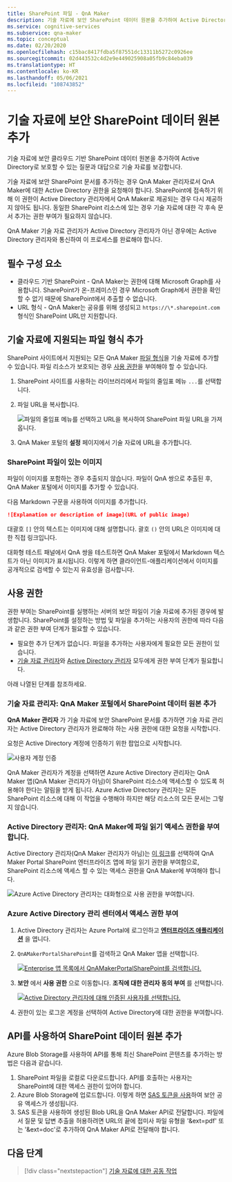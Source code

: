 ```yaml
---
title: SharePoint 파일 - QnA Maker
description: 기술 자료에 보안 SharePoint 데이터 원본을 추가하여 Active Directory로 보호할 수 있는 질문과 대답으로 기술 자료를 보강합니다.
ms.service: cognitive-services
ms.subservice: qna-maker
ms.topic: conceptual
ms.date: 02/20/2020
ms.openlocfilehash: c15bac8417fdba5f87551dc13311b5272c0926ee
ms.sourcegitcommit: 02d443532c4d2e9e449025908a05fb9c84eba039
ms.translationtype: HT
ms.contentlocale: ko-KR
ms.lasthandoff: 05/06/2021
ms.locfileid: "108743852"
---
```

# <a name="add-a-secured-sharepoint-data-source-to-your-knowledge-base"></a>기술 자료에 보안 SharePoint 데이터 원본 추가

기술 자료에 보안 클라우드 기반 SharePoint 데이터 원본을 추가하여 Active Directory로 보호할 수 있는 질문과 대답으로 기술 자료를 보강합니다.

기술 자료에 보안 SharePoint 문서를 추가하는 경우 QnA Maker 관리자로서 QnA Maker에 대한 Active Directory 권한을 요청해야 합니다. SharePoint에 접속하기 위해 이 권한이 Active Directory 관리자에서 QnA Maker로 제공되는 경우 다시 제공하지 않아도 됩니다. 동일한 SharePoint 리소스에 있는 경우 기술 자료에 대한 각 후속 문서 추가는 권한 부여가 필요하지 않습니다.

QnA Maker 기술 자료 관리자가 Active Directory 관리자가 아닌 경우에는 Active Directory 관리자와 통신하여 이 프로세스를 완료해야 합니다.

## <a name="prerequisites"></a>필수 구성 요소

* 클라우드 기반 SharePoint - QnA Maker는 권한에 대해 Microsoft Graph를 사용합니다. SharePoint가 온-프레미스인 경우 Microsoft Graph에서 권한을 확인할 수 없기 때문에 SharePoint에서 추출할 수 없습니다.
* URL 형식 - QnA Maker는 공유를 위해 생성되고 `https://\*.sharepoint.com` 형식인 SharePoint URL만 지원합니다.

## <a name="add-supported-file-types-to-knowledge-base"></a>기술 자료에 지원되는 파일 형식 추가

SharePoint 사이트에서 지원되는 모든 QnA Maker [파일 형식](../index.yml)을 기술 자료에 추가할 수 있습니다. 파일 리소스가 보호되는 경우 [사용 권한](#permissions)을 부여해야 할 수 있습니다.

1. SharePoint 사이트를 사용하는 라이브러리에서 파일의 줄임표 메뉴 `...`를 선택합니다.
1. 파일 URL을 복사합니다.

   ![파일의 줄임표 메뉴를 선택하고 URL을 복사하여 SharePoint 파일 URL을 가져옵니다.](../media/add-sharepoint-datasources/get-sharepoint-file-url.png)

1. QnA Maker 포털의 **설정** 페이지에서 기술 자료에 URL을 추가합니다.

### <a name="images-with-sharepoint-files"></a>SharePoint 파일이 있는 이미지

파일이 이미지를 포함하는 경우 추출되지 않습니다. 파일이 QnA 쌍으로 추출된 후, QnA Maker 포털에서 이미지를 추가할 수 있습니다.

다음 Markdown 구문을 사용하여 이미지를 추가합니다.

```markdown
![Explanation or description of image](URL of public image)
```

대괄호 `[]` 안의 텍스트는 이미지에 대해 설명합니다. 괄호 `()` 안의 URL은 이미지에 대한 직접 링크입니다.

대화형 테스트 패널에서 QnA 쌍을 테스트하면 QnA Maker 포털에서 Markdown 텍스트가 아닌 이미지가 표시됩니다. 이렇게 하면 클라이언트-애플리케이션에서 이미지를 공개적으로 검색할 수 있는지 유효성을 검사합니다.

## <a name="permissions"></a>사용 권한

권한 부여는 SharePoint를 실행하는 서버의 보안 파일이 기술 자료에 추가된 경우에 발생합니다. SharePoint를 설정하는 방법 및 파일을 추가하는 사용자의 권한에 따라 다음과 같은 권한 부여 단계가 필요할 수 있습니다.

* 필요한 추가 단계가 없습니다. 파일을 추가하는 사용자에게 필요한 모든 권한이 있습니다.
* [기술 자료 관리자](#knowledge-base-manager-add-sharepoint-data-source-in-qna-maker-portal)와 [Active Directory 관리자](#active-directory-manager-grant-file-read-access-to-qna-maker) 모두에게 권한 부여 단계가 필요합니다.

아래 나열된 단계를 참조하세요.

### <a name="knowledge-base-manager-add-sharepoint-data-source-in-qna-maker-portal"></a>기술 자료 관리자: QnA Maker 포털에서 SharePoint 데이터 원본 추가

**QnA Maker 관리자** 가 기술 자료에 보안 SharePoint 문서를 추가하면 기술 자료 관리자는 Active Directory 관리자가 완료해야 하는 사용 권한에 대한 요청을 시작합니다.

요청은 Active Directory 계정에 인증하기 위한 팝업으로 시작합니다.

![사용자 계정 인증](../media/add-sharepoint-datasources/authenticate-user-account.png)

QnA Maker 관리자가 계정을 선택하면 Azure Active Directory 관리자는 QnA Maker 앱(QnA Maker 관리자가 아님)이 SharePoint 리소스에 액세스할 수 있도록 허용해야 한다는 알림을 받게 됩니다. Azure Active Directory 관리자는 모든 SharePoint 리소스에 대해 이 작업을 수행해야 하지만 해당 리소스의 모든 문서는 그렇지 않습니다.

### <a name="active-directory-manager-grant-file-read-access-to-qna-maker"></a>Active Directory 관리자: QnA Maker에 파일 읽기 액세스 권한을 부여합니다.

Active Directory 관리자(QnA Maker 관리자가 아님)는 [이 링크](https://login.microsoftonline.com/common/oauth2/v2.0/authorize?response_type=id_token&scope=Files.Read%20Files.Read.All%20Sites.Read.All%20User.Read%20User.ReadBasic.All%20profile%20openid%20email&client_id=c2c11949-e9bb-4035-bda8-59542eb907a6&redirect_uri=https%3A%2F%2Fwww.qnamaker.ai%3A%2FCreate&state=68)를 선택하여 QnA Maker Portal SharePoint 엔터프라이즈 앱에 파일 읽기 권한을 부여함으로, SharePoint 리소스에 액세스 할 수 있는 액세스 권한을 QnA Maker에 부여해야 합니다.

![Azure Active Directory 관리자는 대화형으로 사용 권한을 부여합니다.](../media/add-sharepoint-datasources/aad-manager-grants-permission-interactively.png)

<!--
The Active Directory manager must grant QnA Maker access either by application name, `QnAMakerPortalSharePoint`, or by application ID, `c2c11949-e9bb-4035-bda8-59542eb907a6`.
-->
<!--
### Grant access from the interactive pop-up window

The Active Directory manager will get a pop-up window requesting permissions to the `QnAMakerPortalSharePoint` app. The pop-up window includes the QnA Maker Manager email address that initiated the request, an `App Info` link to learn more about **QnAMakerPortalSharePoint**, and a list of permissions requested. Select **Accept** to provide those permissions.

![Azure Active Directory manager grants permission interactively](../media/add-sharepoint-datasources/aad-manager-grants-permission-interactively.png)
-->
<!--

### Grant access from the App Registrations list

1. The Active Directory manager signs in to the Azure portal and opens **[App registrations list](https://ms.portal.azure.com/#blade/Microsoft_AAD_IAM/ApplicationsListBlade)**.

1. Search for and select the **QnAMakerPortalSharePoint** app. Change the second filter box from **My apps** to **All apps**. The app information will open on the right side.

    ![Select QnA Maker app in App registrations list](../media/add-sharepoint-datasources/select-qna-maker-app-in-app-registrations.png)

1. Select **Settings**.

    [![Select Settings in the right-side blade](../media/add-sharepoint-datasources/select-settings-for-qna-maker-app-registration.png)](../media/add-sharepoint-datasources/select-settings-for-qna-maker-app-registration.png#lightbox)

1. Under **API access**, select **Required permissions**.

    ![Select 'Settings', then under 'API access', select 'Required permission'](../media/add-sharepoint-datasources/select-required-permissions-in-settings-blade.png)

1. Do not change any settings in the **Enable Access** window. Select **Grant Permission**.

    [![Under 'Grant Permission', select 'Yes'](../media/add-sharepoint-datasources/grant-app-required-permissions.png)](../media/add-sharepoint-datasources/grant-app-required-permissions.png#lightbox)

1. Select **YES** in the pop-up confirmation windows.

    ![Grant required permissions](../media/add-sharepoint-datasources/grant-required-permissions.png)
-->
### <a name="grant-access-from-the-azure-active-directory-admin-center"></a>Azure Active Directory 관리 센터에서 액세스 권한 부여

1. Active Directory 관리자는 Azure Portal에 로그인하고 **[엔터프라이즈 애플리케이션](https://aad.portal.azure.com/#blade/Microsoft_AAD_IAM/StartboardApplicationsMenuBlade/AllApps)** 을 엽니다.

1. `QnAMakerPortalSharePoint`를 검색하고 QnA Maker 앱을 선택합니다.

    [![Enterprise 앱 목록에서 QnAMakerPortalSharePoint를 검색합니다.](../media/add-sharepoint-datasources/search-enterprise-apps-for-qna-maker.png)](../media/add-sharepoint-datasources/search-enterprise-apps-for-qna-maker.png#lightbox)

1. **보안** 에서 **사용 권한** 으로 이동합니다. **조직에 대한 관리자 동의 부여** 를 선택합니다.

    [![Active Directory 관리자에 대해 인증된 사용자를 선택합니다.](../media/add-sharepoint-datasources/grant-aad-permissions-to-enterprise-app.png)](../media/add-sharepoint-datasources/grant-aad-permissions-to-enterprise-app.png#lightbox)

1. 권한이 있는 로그온 계정을 선택하여 Active Directory에 대한 권한을 부여합니다.




## <a name="add-sharepoint-data-source-with-apis"></a>API를 사용하여 SharePoint 데이터 원본 추가

Azure Blob Storage를 사용하여 API를 통해 최신 SharePoint 콘텐츠를 추가하는 방법은 다음과 같습니다. 
1.  SharePoint 파일을 로컬로 다운로드합니다. API를 호출하는 사용자는 SharePoint에 대한 액세스 권한이 있어야 합니다. 
1.  Azure Blob Storage에 업로드합니다. 이렇게 하면 [SAS 토큰을 사용](../../../storage/common/storage-sas-overview.md#how-a-shared-access-signature-works)하여 보안 공유 액세스가 생성됩니다. 
1. SAS 토큰을 사용하여 생성된 Blob URL을 QnA Maker API로 전달합니다. 파일에서 질문 및 답변 추출을 허용하려면 URL의 끝에 접미사 파일 유형을 '&ext=pdf' 또는 '&ext=doc'로 추가하여 QnA Maker API로 전달해야 합니다.


<!--
## Get SharePoint File URI

Use the following steps to transform the SharePoint URL into a sharing token.

1. Encode the URL using [base64](https://en.wikipedia.org/wiki/Base64).

1. Convert the base64-encoded result to an unpadded base64url format with the following character changes.

    * Remove the equal character, `=` from the end of the value.
    * Replace `/` with `_`.
    * Replace `+` with `-`.
    * Append `u!` to be beginning of the string.

1. Sign in to Graph explorer and run the following query, where `sharedURL` is ...:

    ```
    https://graph.microsoft.com/v1.0/shares/<sharedURL>/driveitem
    ```

    Get the **@microsoft.graph.downloadUrl** and use this as `fileuri` in the QnA Maker APIs.

### Add or update a SharePoint File URI to your knowledge base

Use the **@microsoft.graph.downloadUrl** from the previous section as the `fileuri` in the QnA Maker API for [adding a knowledge base](/rest/api/cognitiveservices/qnamaker4.0/knowledgebase) or [updating a knowledge base](/rest/api/cognitiveservices/qnamaker/knowledgebase/update). The following fields are mandatory: name, fileuri, filename, source.

```
{
    "name": "Knowledge base name",
    "files": [
        {
            "fileUri": "<@microsoft.graph.downloadURL>",
            "fileName": "filename.xlsx",
            "source": "<SharePoint link>"
        }
    ],
    "urls": [],
    "users": [],
    "hostUrl": "",
    "qnaList": []
}
```



## Remove QnA Maker app from SharePoint authorization

1. Use the steps in the previous section to find the Qna Maker app in the Active Directory admin center.
1. When you select the **QnAMakerPortalSharePoint**, select **Overview**.
1. Select **Delete** to remove permissions.

-->

## <a name="next-steps"></a>다음 단계

> [!div class="nextstepaction"]
> [기술 자료에 대한 공동 작업](../index.yml)
